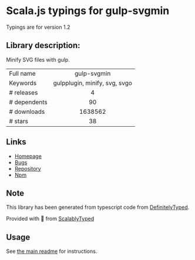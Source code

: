 
# Scala.js typings for gulp-svgmin

Typings are for version 1.2

## Library description:
Minify SVG files with gulp.

|                    |                 |
| ------------------ | :-------------: |
| Full name          | gulp-svgmin |
| Keywords           | gulpplugin, minify, svg, svgo |
| # releases         | 4 |
| # dependents       | 90 |
| # downloads        | 1638562 |
| # stars            | 38 |

## Links
- [Homepage](https://github.com/ben-eb/gulp-svgmin)
- [Bugs](https://github.com/ben-eb/gulp-svgmin/issues)
- [Repository](https://github.com/ben-eb/gulp-svgmin)
- [Npm](https://www.npmjs.com/package/gulp-svgmin)
    


## Note
This library has been generated from typescript code from [DefinitelyTyped](https://definitelytyped.org).

Provided with :purple_heart: from [ScalablyTyped](https://github.com/oyvindberg/ScalablyTyped)

## Usage
See [the main readme](../../readme.md) for instructions.


